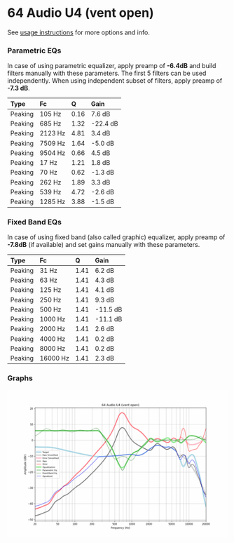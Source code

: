 # 64 Audio U4 (vent open)
See [usage instructions](https://github.com/jaakkopasanen/AutoEq#usage) for more options and info.

### Parametric EQs
In case of using parametric equalizer, apply preamp of **-6.4dB** and build filters manually
with these parameters. The first 5 filters can be used independently.
When using independent subset of filters, apply preamp of **-7.3 dB**.

| Type    | Fc      |    Q | Gain     |
|:--------|:--------|:-----|:---------|
| Peaking | 105 Hz  | 0.16 | 7.6 dB   |
| Peaking | 685 Hz  | 1.32 | -22.4 dB |
| Peaking | 2123 Hz | 4.81 | 3.4 dB   |
| Peaking | 7509 Hz | 1.64 | -5.0 dB  |
| Peaking | 9504 Hz | 0.66 | 4.5 dB   |
| Peaking | 17 Hz   | 1.21 | 1.8 dB   |
| Peaking | 70 Hz   | 0.62 | -1.3 dB  |
| Peaking | 262 Hz  | 1.89 | 3.3 dB   |
| Peaking | 539 Hz  | 4.72 | -2.6 dB  |
| Peaking | 1285 Hz | 3.88 | -1.5 dB  |

### Fixed Band EQs
In case of using fixed band (also called graphic) equalizer, apply preamp of **-7.8dB**
(if available) and set gains manually with these parameters.

| Type    | Fc       |    Q | Gain     |
|:--------|:---------|:-----|:---------|
| Peaking | 31 Hz    | 1.41 | 6.2 dB   |
| Peaking | 63 Hz    | 1.41 | 4.3 dB   |
| Peaking | 125 Hz   | 1.41 | 4.1 dB   |
| Peaking | 250 Hz   | 1.41 | 9.3 dB   |
| Peaking | 500 Hz   | 1.41 | -11.5 dB |
| Peaking | 1000 Hz  | 1.41 | -11.1 dB |
| Peaking | 2000 Hz  | 1.41 | 2.6 dB   |
| Peaking | 4000 Hz  | 1.41 | 0.2 dB   |
| Peaking | 8000 Hz  | 1.41 | 0.2 dB   |
| Peaking | 16000 Hz | 1.41 | 2.3 dB   |

### Graphs
![](./64%20Audio%20U4%20(vent%20open).png)